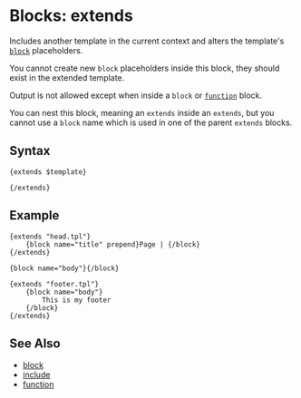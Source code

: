 # Blocks: extends

Includes another template in the current context and alters the template's [```block```](block.md) placeholders.

You cannot create new ```block``` placeholders inside this block, they should exist in the extended template.

Output is not allowed except when inside a ```block``` or [```function```](function.md) block.

You can nest this block, meaning an ```extends``` inside an ```extends```,  but you cannot use a ```block``` name which is used in one of the parent ```extends``` blocks.

## Syntax

```
{extends $template}
    
{/extends}
```

## Example

```
{extends "head.tpl"}
    {block name="title" prepend}Page | {/block}
{/extends}

{block name="body"}{/block}

{extends "footer.tpl"}
    {block name="body"}
        This is my footer
    {/block}
{/extends}
```

## See Also

- [block](block.md)
- [include](include.md)
- [function](function.md)
